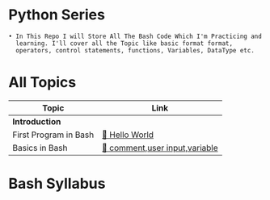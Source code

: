# Python Series
    • In This Repo I will Store All The Bash Code Which I'm Practicing and
      learning. I'll cover all the Topic like basic format format,
      operators, control statements, functions, Variables, DataType etc.    


# All Topics

| Topic                                 |                                               Link                                                      |  
|---------------------------------------|---------------------------------------------------------------------------------------------------------|
| **Introduction**                      |                                                                                                         |
| First Program in Bash                 | [🔗 Hello World](https://github.com/Raunaksplanet/Bash-Series/blob/main/BashFiles/FirstProgram.sh)      |
| Basics in Bash                        | [🔗 comment,user input,variable](https://github.com/Raunaksplanet/Bash-Series/blob/main/BashFiles/BashBasics.sh)      |


# Bash Syllabus 

  
